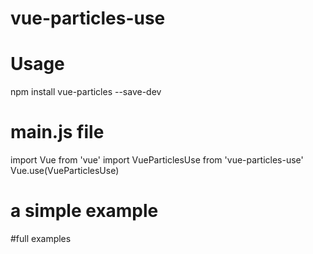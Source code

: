 # vue-particles-use

# Usage

npm install vue-particles --save-dev

# main.js file

import Vue from 'vue'
import VueParticlesUse from 'vue-particles-use'
Vue.use(VueParticlesUse)

# a simple example

<template>
    <div id="app">
      <vue-particles-use></vue-particles-use>
    </div>
 </template>

#full examples

<template>
    <div id="app">
      <vue-particles-use
        :number="30"
        :area="2000"
        color="#ff0000"
        shape="star"
        :lineWidth="5"
        lineColor="#ff0000"
        :opacity="0.5"
        :speed="20"
        hoverMode="grab"
        clickMode="bubble"
      >
      </vue-particles-use>
    </div>
 </template>